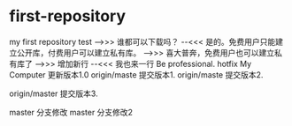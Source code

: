 # first-repository
my first repository test
-->>> 谁都可以下载吗？
--<<< 是的。免费用户只能建立公开库，付费用户可以建立私有库。
-->>> 喜大普奔，免费用户也可以建立私有库了
-->>> 增加新行
--<<< 我也来一行
Be professional.
hotfix
My Computer 更新版本1.0
origin/maste 提交版本1.
origin/maste 提交版本2.


origin/master 提交版本3.

master 分支修改
master 分支修改2
